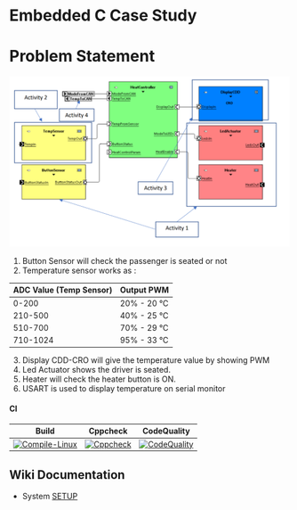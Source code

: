 # Embedded C Case Study

# Problem Statement 
![activity_list](https://github.com/nuPURohit/Embedded_C_LTTS/blob/main/simulation/activity_list.png)
1. Button Sensor will check the passenger is seated or not
2. Temperature sensor works as :

ADC Value (Temp Sensor)| Output PWM
----------|----------
0-200 | 20% - 20 °C
210-500 | 40% - 25 °C
510-700 | 70% - 29 °C
710-1024 | 95% - 33 °C

3. Display CDD-CRO will give the temperature value by showing PWM
4. Led Actuator shows the driver is seated.
5. Heater will check the heater button is ON.
6. USART is used to display temperature on serial monitor 



#### CI 

|Build|Cppcheck|CodeQuality|
|:--:|:--:|:--:|
|[![Compile-Linux](https://github.com/sammy-9930/Emb-C/actions/workflows/compile.yml/badge.svg)](https://github.com/sammy-9930/Emb-C/actions/workflows/compile.yml)|[![Cppcheck](https://github.com/sammy-9930/Emb-C/actions/workflows/Cppcheck.yml/badge.svg)](https://github.com/sammy-9930/Emb-C/actions/workflows/Cppcheck.yml)|[![CodeQuality](https://github.com/sammy-9930/Emb-C/actions/workflows/CodeQuality.yml/badge.svg)](https://github.com/sammy-9930/Emb-C/actions/workflows/CodeQuality.yml)

## Wiki Documentation
* System [SETUP](https://github.com/Bharathgopal/Emb-C/wiki)

